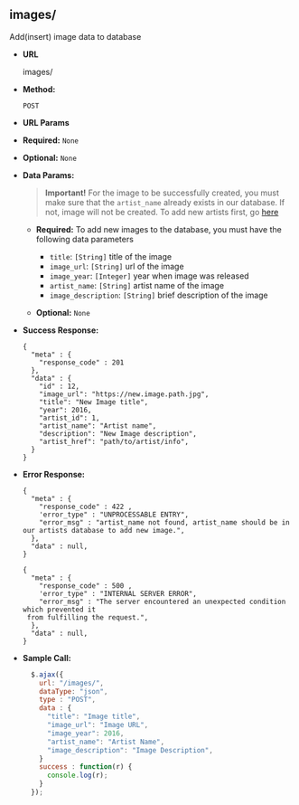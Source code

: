 **images/**
----
  Add(insert) image data to database

* **URL**

  images/

* **Method:**

  `POST`

*  **URL Params**
  * **Required:**
  `None`
  * **Optional:**
  `None`


* **Data Params:**

    > **Important!** For the image to be successfully created, you must make sure that the `artist_name` already exists in our database. If not, image will not be created. To add new artists first, go [here](https://github.com/paulsoh/art_archive/blob/master/sections/section5/endpoints/artists/artists_post.md)

  * **Required:**
    To add new images to the database, you must have the following data parameters

    * `title`: `[String]` title of the image
    * `image_url`: `[String]` url of the image
    * `image_year`: `[Integer]` year when image was released
    * `artist_name`: `[String]` artist name of the image
    * `image_description`: `[String]` brief description of the image

  * **Optional:**
   `None`

* **Success Response:**

  ```
  {
    "meta" : {
      "response_code" : 201  
    },
    "data" : {
      "id" : 12,
      "image_url": "https://new.image.path.jpg",
      "title": "New Image title",
      "year": 2016,
      "artist_id": 1,
      "artist_name": "Artist name",
      "description": "New Image description",
      "artist_href": "path/to/artist/info",
    }
  }
  ```

* **Error Response:**
  ```
  {
    "meta" : {
      "response_code" : 422 ,
      'error_type" : "UNPROCESSABLE ENTRY",
      "error_msg" : "artist_name not found, artist_name should be in our artists database to add new image.",
    },
    "data" : null,
  }
  ```

  ```
  {
    "meta" : {
      "response_code" : 500 ,
      'error_type" : "INTERNAL SERVER ERROR",
      "error_msg" : "The server encountered an unexpected condition which prevented it
   from fulfilling the request.",
    },
    "data" : null,
  }
  ```
  
* **Sample Call:**

  ```javascript
    $.ajax({
      url: "/images/",
      dataType: "json",
      type : "POST",
      data : {
        "title": "Image title",
        "image_url": "Image URL",
        "image_year": 2016,
        "artist_name": "Artist Name",
        "image_description": "Image Description",
      }
      success : function(r) {
        console.log(r);
      }
    });
  ```
